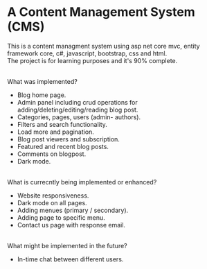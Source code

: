 # A Content Management System (CMS)

This is a content managment system using asp net core mvc, entity framework core, c#,  javascript, bootstrap, css and html.</br>
The project is for learning purposes and it's 90% complete.</br></br>

What was implemented?</br>
- Blog home page.</br>
- Admin panel including crud operations for adding/deleting/editing/reading blog post.</br>
- Categories, pages, users (admin- authors).</br>
- Filters and search functionality.</br>
- Load more and pagination.</br>
- Blog post viewers and subscription.</br>
- Featured and recent blog posts.</br>
- Comments on blogpost.</br>
- Dark mode.</br></br>

What is currecntly being implemented or enhanced?</br>
- Website responsiveness.</br>
- Dark mode on all pages.</br>
- Adding menues (primary / secondary).</br>
- Adding page to specific menu.</br>
- Contact us page with response email.</br></br>

What might be implemented in the future?</br>
- In-time chat between different users.



